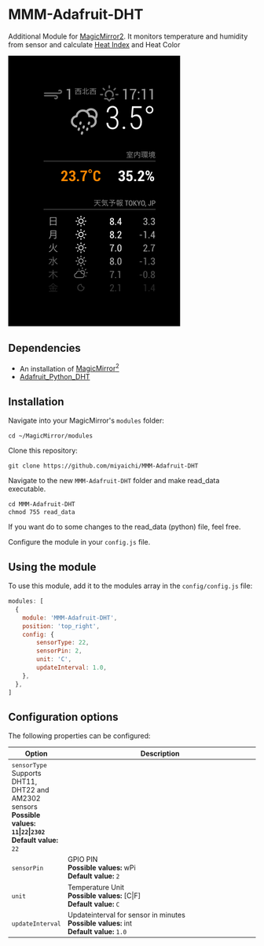 # MMM-Adafruit-DHT
Additional Module for [MagicMirror2</sup>](https://github.com/MichMich/MagicMirror).
It monitors temperature and humidity from sensor and calculate [Heat Index](https://en.wikipedia.org/wiki/Heat_index) and Heat Color

<img src="https://raw.githubusercontent.com/miyaichi/MMM-Adafruit-DHT/master/widget.png" style="max-width:100%;">


## Dependencies
- An installation of [MagicMirror<sup>2</sup>](https://github.com/MichMich/MagicMirror)
- [Adafruit_Python_DHT](https://github.com/adafruit/Adafruit_Python_DHT)

## Installation

Navigate into your MagicMirror's `modules` folder:
```
cd ~/MagicMirror/modules
```

Clone this repository:
```
git clone https://github.com/miyaichi/MMM-Adafruit-DHT
```

Navigate to the new `MMM-Adafruit-DHT` folder and make read_data executable.
```
cd MMM-Adafruit-DHT
chmod 755 read_data
```

If you want do to some changes to the read_data (python) file, feel free.

Configure the module in your `config.js` file.

## Using the module

To use this module, add it to the modules array in the `config/config.js` file:
```javascript
modules: [
  {
    module: 'MMM-Adafruit-DHT',
    position: 'top_right',
    config: {
        sensorType: 22,
        sensorPin: 2,
        unit: 'C',
        updateInterval: 1.0,
    },
  },
]
```

## Configuration options

The following properties can be configured:

<table width="100%">
	<thead>
		<tr>
			<th>Option</th>
			<th width="100%">Description</th>
		</tr>
	<thead>
	<tbody>
		<tr>
			<td><code>sensorType</code>
			        <br>Supports DHT11, DHT22 and AM2302 sensors
                                <b>Possible values: <code>11</code>|<code>22</code>|<code>2302</code></b> 
				<b>Default value:</b> <code>22</code>
			</td>
		</tr>
		<tr>
			<td><code>sensorPin</code></td>
			<td>GPIO PIN
                                <br>
                                <b>Possible values:</b> wPi 
                                <br>
				<b>Default value:</b> <code>2</code>
			</td>
		</tr>
		<tr>
			<td><code>unit</code></td>
			<td>Temperature Unit
                                <br>
                                <b>Possible values:</b> [C|F] 
                                <br>
				<b>Default value:</b> <code>C</code>
			</td>
		</tr>
                <tr>
			<td><code>updateInterval</code></td>
			<td>Updateinterval for sensor in minutes
                                <br>
                                <b>Possible values:</b> int 
                                <br>
				<b>Default value:</b> <code>1.0</code>
			</td>
		</tr>
	</tbody>
</table>
<br>
